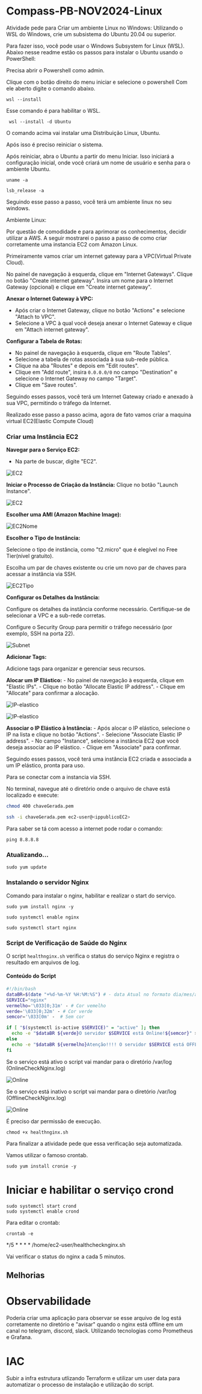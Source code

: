 # Compass-PB-NOV2024-Linux

Atividade pede para Criar um ambiente Linux no Windows:
Utilizando o WSL do Windows, crie um
subsistema do Ubuntu 20.04 ou
superior.

Para fazer isso, você pode usar o Windows Subsystem for Linux (WSL). 
Abaixo nesse readme estão os passos para instalar o Ubuntu usando o PowerShell:

Precisa abrir o Powershell como admin.

Clique com o botão direito do menu iniciar e selecione o powershell
Com ele aberto digite o comando abaixo.

`wsl --install ` 

Esse comando é para habilitar o WSL.

` wsl --install -d Ubuntu`

O comando acima vai instalar uma Distribuição Linux,
Ubuntu.

Após isso é preciso reiniciar o sistema.

Após reiniciar, abra o Ubuntu a partir do menu Iniciar. Isso iniciará a configuração inicial, onde você criará um nome de usuário e senha para o ambiente Ubuntu.

``` 
uname -a 

lsb_release -a

```

Seguindo esse passo a passo, você terá um ambiente linux no seu windows.

Ambiente Linux:

Por questão de comodidade e para aprimorar os conhecimentos, decidir utilizar a AWS.
A seguir mostrarei o passo a passo de como criar corretamente uma instancia EC2 com Amazon Linux.

Primeiramente vamos criar um internet gateway para a VPC(Virtual Private Cloud).

No painel de navegação à esquerda, clique em "Internet Gateways".
Clique no botão "Create internet gateway".
Insira um nome para o Internet Gateway (opcional) e clique em "Create internet gateway".

**Anexar o Internet Gateway à VPC:**
   - Após criar o Internet Gateway, clique no botão "Actions" e selecione "Attach to VPC".
   - Selecione a VPC à qual você deseja anexar o Internet Gateway e clique em "Attach internet gateway".

**Configurar a Tabela de Rotas:**
   - No painel de navegação à esquerda, clique em "Route Tables".
   - Selecione a tabela de rotas associada à sua sub-rede pública.
   - Clique na aba "Routes" e depois em "Edit routes".
   - Clique em "Add route", insira `0.0.0.0/0` no campo "Destination" e selecione o Internet Gateway no campo "Target".
   - Clique em "Save routes".

Seguindo esses passos, você terá um Internet Gateway criado e anexado à sua VPC, permitindo o tráfego da Internet.

Realizado esse passo a passo acima, agora de fato vamos criar a maquina virtual EC2(Elastic Compute Cloud)

### Criar uma Instância EC2

**Navegar para o Serviço EC2:**
   - Na parte de buscar, digite "EC2".

![EC2](./7.ec2.png)

**Iniciar o Processo de Criação da Instância:**
   Clique no botão "Launch Instance".

![EC2](./6.dashboard.png)

**Escolher uma AMI (Amazon Machine Image):**

![EC2Nome](./8.ec2nome.png)

**Escolher o Tipo de Instância:**
   
Selecione o tipo de instância, como "t2.micro" que é elegível no Free Tier(nível gratuito).

Escolha um par de chaves existente ou crie um novo par de chaves para acessar a instância via SSH.

![EC2Tipo](./9.tipoDaInstancia.png)

**Configurar os Detalhes da Instância:**

   Configure os detalhes da instância conforme necessário. Certifique-se de selecionar a VPC e a sub-rede corretas.

   Configure o Security Group para permitir o tráfego necessário (por exemplo, SSH na porta 22).

![Subnet](./10.subnet.png)


**Adicionar Tags:**

Adicione tags para organizar e gerenciar seus recursos.

**Alocar um IP Elástico:**
    - No painel de navegação à esquerda, clique em "Elastic IPs".
    - Clique no botão "Allocate Elastic IP address".
    - Clique em "Allocate" para confirmar a alocação.

![IP-elastico](./11.elasticIP.png)

![IP-elastico](./12.elasticIP1.png)

**Associar o IP Elástico à Instância:**
    - Após alocar o IP elástico, selecione o IP na lista e clique no botão "Actions".
    - Selecione "Associate Elastic IP address".
    - No campo "Instance", selecione a instância EC2 que você deseja associar ao IP elástico.
    - Clique em "Associate" para confirmar.

Seguindo esses passos, você terá uma instância EC2 criada e associada a um IP elástico, pronta para uso.

Para se conectar com a instancia via SSH.

No terminal, navegue até o diretório onde o arquivo de chave está localizado e execute:


```sh
chmod 400 chaveGerada.pem

ssh -i chaveGerada.pem ec2-user@<ippublicoEC2>
```

Para saber se tá com acesso a internet pode rodar o comando:

```
ping 8.8.8.8
```

### Atualizando...

```
sudo yum update
```

### Instalando o servidor Nginx

Comando para instalar o nginx, habilitar e realizar o start do serviço.

```
sudo yum install nginx -y
```

```
sudo systemctl enable nginx
```

```
sudo systemctl start nginx
```

### Script de Verificação de Saúde do Nginx

O script `healthnginx.sh` verifica o status do serviço Nginx e registra o resultado em arquivos de log.

#### Conteúdo do Script

```bash
#!/bin/bash
dataBR=$(date "+%d-%m-%Y %H:%M:%S") # - data Atual no formato dia/mes/ano
SERVICE="nginx"
vermelho='\033[0;31m' - # Cor vemelho
verde='\033[0;32m' - # Cor verde
semcor='\033[0m' -  # Sem cor

if [ "$(systemctl is-active $SERVICE)" = "active" ]; then
  echo -e "$dataBR ${verde}O servidor $SERVICE está Online!${semcor}" >> /var/log/OnlineCheckNginx.log
else
  echo -e "$dataBR ${vermelho}Atenção!!!! O servidor $SERVICE está OFFLINE!!!${semcor}" >> /var/log/OfflineCheckNginx.log
fi

```

Se o serviço está ativo o script vai mandar para o diretório /var/log (OnlineCheckNginx.log)

![Online](./online.png)

Se o serviço está inativo o script vai mandar para o diretório /var/log (OfflineCheckNginx.log)

![Online](./offline.png)

É preciso dar permissão de execução.

` chmod +x healthnginx.sh `

Para finalizar a atividade pede que essa verificação seja automatizada.

Vamos utilizar o famoso crontab.

```
sudo yum install cronie -y
```
# Iniciar e habilitar o serviço crond
```
sudo systemctl start crond
sudo systemctl enable crond
```

Para editar o crontab:

`crontab -e`

*/5 * * * * /home/ec2-user/healthchecknginx.sh

Vai verificar o status do nginx a cada 5 minutos.

## Melhorias

# Observabilidade

Poderia criar uma aplicação para observar se esse arquivo de log está corretamente no diretório e "avisar" quando o nginx está offline em um canal no telegram, discord, slack. 
Utilizando tecnologias como Prometheus e Grafana.

# IAC

Subir a infra estrutura utlizando Terraform e utilizar um user data para automatizar o processo de instalação e utilização do script.